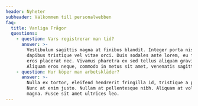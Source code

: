 ```yaml
---
header: Nyheter
subheader: Välkommen till personalwebben
faq:
  title: Vanliga Frågor
  questions:
    - question: Vars registrerar man tid?
      answer: >-
        Vestibulum sagittis magna at finibus blandit. Integer porta nisi a nulla
        dapibus tristique vel vitae orci. Duis sodales ante lorem, eu fermentum
        eros placerat nec. Vivamus pharetra ex sed tellus aliquam gravida.
        Aliquam eros neque, commodo in metus sit amet, venenatis sagittis dui.
    - question: Hur köper man arbetskläder?
      answer: >-
        Nulla ex tortor, eleifend hendrerit fringilla id, tristique a purus.
        Nunc at enim justo. Nullam at pellentesque nibh. Aliquam at volutpat
        magna. Fusce sit amet ultrices leo.
---
```


